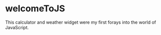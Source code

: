 # welcomeToJS
This calculator and weather widget were my first forays into the world of JavaScript.

